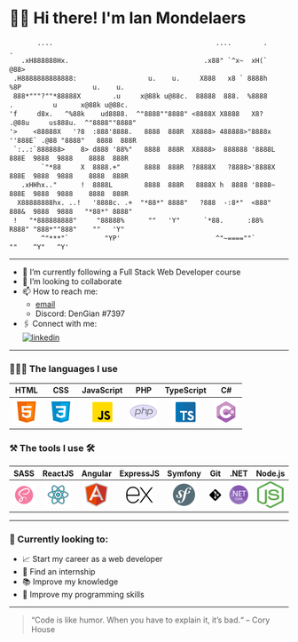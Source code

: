 # 🙋🏼‍️ Hi there! I'm Ian Mondelaers

````
       ....                                         ....        .      .                              
   .xH888888Hx.                                  .x88" `^x~  xH(`     @88>                            
 .H8888888888888:                  u.    u.     X888   x8 ` 8888h     %8P                  u.    u.   
 888*"""?""*88888X        .u     x@88k u@88c.  88888  888.  %8888      .          u      x@88k u@88c. 
'f     d8x.   ^%88k    ud8888.  ^"8888""8888" <8888X X8888   X8?     .@88u     us888u.  ^"8888""8888" 
'>    <88888X   '?8  :888'8888.   8888  888R  X8888> 488888>"8888x  ''888E` .@88 "8888"   8888  888R  
 `:..:`888888>    8> d888 '88%"   8888  888R  X8888>  888888 '8888L   888E  9888  9888    8888  888R  
        `"*88     X  8888.+"      8888  888R  ?8888X   ?8888>'8888X   888E  9888  9888    8888  888R  
   .xHHhx.."      !  8888L        8888  888R   8888X h  8888 '8888~   888E  9888  9888    8888  888R  
  X88888888hx. ..!   '8888c. .+  "*88*" 8888"   ?888  -:8*"  <888"    888&  9888  9888   "*88*" 8888" 
 !   "*888888888"     "88888%      ""   'Y"      `*88.      :88%      R888" "888*""888"    ""   'Y"   
        ^"***"`         "YP'                        ^"~====""`         ""    ^Y"   ^Y'                
````

---

- 💼 I’m currently following a Full Stack Web Developer course
- 👯 I’m looking to collaborate
- 📫 How to reach me:
    - [email](mondelaers.ian@gmail.com)
    - Discord: DenGian #7397
- 🖇 Connect with me:  
  <a href="https://www.linkedin.com/in/ian-mondelaers-980b8622a/">
  <img align="center" alt="linkedin"  src="https://img.shields.io/badge/LinkedIn-0077B5?style=for-the-badge&logo=linkedin&logoColor=white" />
  </a>

---

### 🧑🏼‍💻 The languages I use

<table>
      <thead style="text-align:center">
        <th style="text-align:center">HTML</th>
        <th style="text-align:center">CSS</th>
        <th style="text-align:center">JavaScript</th>
        <th style="text-align:center">PHP</th>
        <th style="text-align:center">TypeScript</th>
        <th style="text-align:center">C#</th>
      </thead>
      <tbody align="center">
        <td style="text-align:center">
          <img src="./assets/html.png" alt="HTML 5" />
        </td>
        <td style="text-align:center" >
          <img src="./assets/css.png" alt="CSS3" />
        </td>
        <td style="text-align:center">
          <img src="./assets/js.png" alt="JavaScript" />
        </td>
        <td style="text-align:center">
          <img src="./assets/php.png" alt="Php" />
        </td>
        <td style="text-align:center"><img src="./assets/ts.png" alt="TypeScript" /></td>
        <td style="text-align:center"><img src="./assets/CSharp.png" alt="C#" /></td>
      </tbody>
</table>

### ⚒️ The tools I use 🛠

<table>
      <thead style="text-align:center">
        <th style="text-align:center">SASS</th>
        <th style="text-align:center">ReactJS</th>
        <th style="text-align:center">Angular</th>
        <th style="text-align:center">ExpressJS</th>
        <th style="text-align:center">Symfony</th>
        <th style="text-align:center">Git</th>
        <th style="text-align:center">.NET</th>
        <th style="text-align:center">Node.js</th>
      </thead>
      <tbody align="center">
        <td style="text-align:center">
          <img src="./assets/Tools/sass.png" alt="SASS" />
        </td>
        <td style="text-align:center">
          <img src="assets/Tools/reactjs.png" alt="ReactJS" />
        </td>
        <td style="text-align:center">
          <img src="./assets/Tools/angular.png" alt="Angular" />
        </td>
        <td style="text-align:center;">
          <img src="./assets/Tools/expressjs_dark.png" alt="ExpressJS" />
        </td>
        <td style="text-align:center">
          <img src="./assets/Tools/symfony.png" alt="Symfony" />
        </td>
        <td style="text-align:center;">
          <img src="./assets/Tools/git_dark.png" alt="Git" />
        </td>
        <td style="text-align:center">
          <img src="./assets/Tools/.net.png" alt=".Net" />
        </td>
        <td style="text-align:center">
          <img src="./assets/Tools/nodejs.png" alt="Node.js" />
        </td>
      </tbody>
</table>

---

### 👀 Currently looking to:

- 📈 Start my career as a web developer
- 🔎 Find an internship
- 📚 Improve my knowledge
- 🧠 Improve my programming skills

---


<blockquote cite="https://twitter.com/housecor/status/400479246713229312">
“Code is like humor. When you have to explain it, it’s bad.“
 – Cory House
</blockquote>
